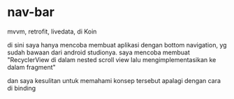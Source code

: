 # nav-bar
mvvm, retrofit, livedata, di Koin

di sini saya hanya mencoba membuat aplikasi dengan bottom navigation, yg sudah bawaan dari android studionya.
saya mencoba membuat "RecyclerView di dalam nested scroll view lalu mengimplementasikan ke dalam fragment"

dan saya kesulitan untuk memahami konsep tersebut apalagi dengan cara di binding
